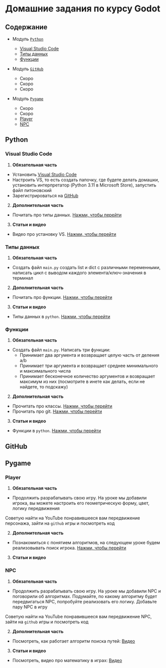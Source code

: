 # Домашние задания по курсу Godot

## Содержание
- Модуль [`Python`](#python)
	- [Visual Studio Code](#visual-studio-code)
	- [Типы данных](#типы-данных)
	- [Функции](#функции)

- Модуль [`GitHub`](#github)
	- Скоро
	- Скоро
	- Скоро

- Модуль [`Pygame`](#pygame)
	- Скоро
	- Скоро
	- [Player](#player)
	- [NPC](#npc)
	

## Python

### Visual Studio Code

1. **Обязательная часть**

- Установить [Visual Studio Code](https://visualstudio.microsoft.com/ru/downloads/)
- Настроить VS, то есть создать папочку, где будете делать домашки, установить интерпретатор (Python 3.11 в Microsoft Store), запустить файл питоновский
- Зарегистрироваться на [GitHub](https://github.com/)

2. **Дополнительная часть**

- Почитать про типы данных. [Нажми, чтобы перейти]( https://proglib.io/p/samouchitel-po-python-dlya-nachinayushchih-chast-3-tipy-dannyh-preobrazovanie-i-bazovye-operacii-2022-10-14)

3. **Статьи и видео**

- Видео про установку VS. [Нажми, чтобы перейти](https://www.youtube.com/watch?v=ryosJYNOTjI)

### Типы данных

1. **Обязательная часть**

- Создать файл `main.py` создать list и dict с различными переменными, написать цикл с выводом каждого элемента/ключ-значения в терминал

2. **Дополнительная часть**

- Почитать про функции. [Нажми, чтобы перейти](https://pythonworld.ru/tipy-dannyx-v-python/vse-o-funkciyax-i-ix-argumentax.html)

3. **Статьи и видео**

- Типы данных в `python`. [Нажми, чтобы перейти]( https://proglib.io/p/samouchitel-po-python-dlya-nachinayushchih-chast-3-tipy-dannyh-preobrazovanie-i-bazovye-operacii-2022-10-14)

### Функции

1. **Обязательная часть**

- Создать файл `main.py`. Написать три функции:
	- Принимает два аргумента и возвращает целую часть от деления a/b 
	- Принимает три аргумента и возвращает среднее минимального и максимального числа
	- Принимает бесконечное количество аргументов и возвращает максимум из них (посмотрите в инете как делать, если не найдете, то подскажу)

2. **Дополнительная часть**

- Прочитать про классы. [Нажми, чтобы перейти](https://python-scripts.com/python-class)
- Прочитать про git. [Нажми, чтобы перейти](https://habr.com/ru/articles/541258/)

3. **Статьи и видео**

- Функции в `python`. [Нажми, чтобы перейти](https://pythonworld.ru/tipy-dannyx-v-python/vse-o-funkciyax-i-ix-argumentax.html)

## GitHub

## Pygame

### Player

1. **Обязательная часть**

- Продолжить разрабатывать свою игру. На уроке мы добавили игрока, вы можете настроить его геометрическую форму, цвет, логику передвижения

Советую найти на YouTube понравившееся вам передвижение персонажа, зайти на `github` игры и посмотреть код

2. **Дополнительная часть**

- Познакомиться с понятием алгоритмов, на следующем уроке будем реализовывать поиск игрока. [Нажми, чтобы перейти](https://blog.skillfactory.ru/glossary/algoritm/#:~:text=%D0%90%D0%BB%D0%B3%D0%BE%D1%80%D0%B8%D1%82%D0%BC%20%E2%80%94%20%D1%8D%D1%82%D0%BE%20%D1%87%D0%B5%D1%82%D0%BA%D0%B0%D1%8F%20%D0%BF%D0%BE%D1%81%D0%BB%D0%B5%D0%B4%D0%BE%D0%B2%D0%B0%D1%82%D0%B5%D0%BB%D1%8C%D0%BD%D0%BE%D1%81%D1%82%D1%8C%20%D0%B4%D0%B5%D0%B9%D1%81%D1%82%D0%B2%D0%B8%D0%B9,%D0%B4%D0%BB%D1%8F%20%D1%80%D0%B5%D1%88%D0%B5%D0%BD%D0%B8%D1%8F%20%D0%B7%D0%B0%D0%B4%D0%B0%D1%87%D0%B8%20%D1%8D%D1%84%D1%84%D0%B5%D0%BA%D1%82%D0%B8%D0%B2%D0%BD%D1%8B%D0%BC%20%D1%81%D0%BF%D0%BE%D1%81%D0%BE%D0%B1%D0%BE%D0%BC.)

3. **Статьи и видео**

### NPC

1. **Обязательная часть**

- Продолжить разрабатывать свою игру. На уроке мы добавили NPC и поговорили об алгоритмах. Подумайте, по какому алгоритму будет передвигаться NPC, попробуйте реализовать его логику. Добавьте пару NPC в игру

Советую найти на YouTube понравившееся вам передвижение NPC, зайти на `github` игры и посмотреть код

2. **Дополнительная часть**

- Посмотреть, как работает алгоритм поиска путей: [Видео](https://www.youtube.com/watch?v=gCclsviUeUk)

3. **Статьи и видео**

- Посмотреть, видео про математику в играх: [Видео](https://www.youtube.com/watch?v=yecPG74pU8o)
